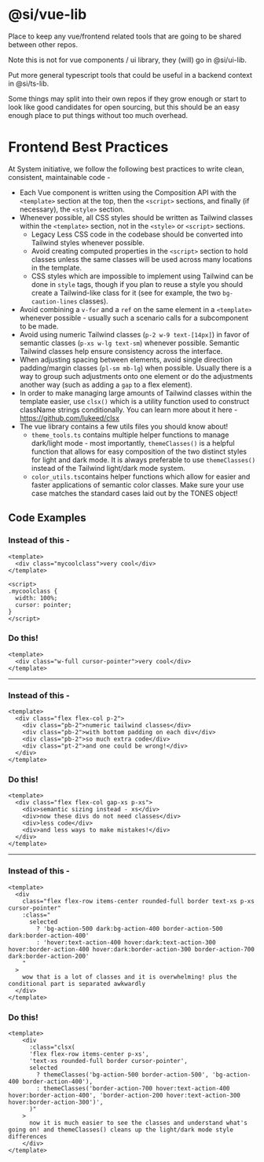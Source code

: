 # @si/vue-lib

Place to keep any vue/frontend related tools that are going to be shared between other repos.

Note this is not for vue components / ui library, they (will) go in @si/ui-lib.

Put more general typescript tools that could be useful in a backend context in @si/ts-lib.

Some things may split into their own repos if they grow enough or start to look like good candidates for open sourcing,
but this should be an easy enough place to put things without too much overhead.

# Frontend Best Practices

At System initiative, we follow the following best practices to write clean, consistent, maintainable code -
 - Each Vue component is written using the Composition API with the `<template>` section at the top, then the `<script>` sections, and finally (if necessary), the `<style>` section.
 - Whenever possible, all CSS styles should be written as Tailwind classes within the `<template>` section, not in the `<style>` or `<script>` sections.
	 - Legacy Less CSS code in the codebase should be converted into Tailwind styles whenever possible.
	 - Avoid creating computed properties in the `<script>` section to hold classes unless the same classes will be used across many locations in the template.
	 - CSS styles which are impossible to implement using Tailwind can be done in `style` tags, though if you plan to reuse a style you should create a Tailwind-like class for it (see for example, the two `bg-caution-lines` classes).
 - Avoid combining a `v-for` and a `ref` on the same element in a `<template>` whenever possible - usually such a scenario calls for a subcomponent to be made.
 - Avoid using numeric Tailwind classes (`p-2 w-9 text-[14px]`) in favor of semantic classes (`p-xs w-lg text-sm`) whenever possible. Semantic Tailwind classes help ensure consistency across the interface.
 - When adjusting spacing between elements, avoid single direction padding/margin classes (`pl-sm mb-lg`) when possible. Usually there is a way to group such adjustments onto one element or do the adjustments another way (such as adding a `gap` to a flex element).
 - In order to make managing large amounts of Tailwind classes within the template easier, use `clsx()` which is a utility function used to construct className strings conditionally. You can learn more about it here - https://github.com/lukeed/clsx
 - The vue library contains a few utils files you should know about!
	 - `theme_tools.ts` contains multiple helper functions to manage dark/light mode - most importantly, `themeClasses()` is a helpful function that allows for easy composition of the two distinct styles for light and dark mode. It is always preferable to use `themeClasses()` instead of the Tailwind light/dark mode system.
	 - `color_utils.ts`contains helper functions which allow for easier and faster applications of semantic color classes. Make sure your use case matches the standard cases laid out by the TONES object!

## Code Examples

### Instead of this -
```
<template>
  <div class="mycoolclass">very cool</div>
</template>

<script>
.mycoolclass {
  width: 100%;
  cursor: pointer;
}
</script>
```

### Do this!
```
<template>
  <div class="w-full cursor-pointer">very cool</div>
</template>
```

---

### Instead of this -
```
<template>
  <div class="flex flex-col p-2">
    <div class="pb-2">numeric tailwind classes</div>
    <div class="pb-2">with bottom padding on each div</div>
    <div class="pb-2">so much extra code</div>
    <div class="pt-2">and one could be wrong!</div>
  </div>
</template>
```

### Do this!
```
<template>
  <div class="flex flex-col gap-xs p-xs">
    <div>semantic sizing instead - xs</div>
    <div>now these divs do not need classes</div>
    <div>less code</div>
    <div>and less ways to make mistakes!</div>
  </div>
</template>
```

---

### Instead of this -

```
<template>
  <div
    class="flex flex-row items-center rounded-full border text-xs p-xs cursor-pointer"
    :class="
      selected
        ? 'bg-action-500 dark:bg-action-400 border-action-500 dark:border-action-400'
        : 'hover:text-action-400 hover:dark:text-action-300 hover:border-action-400 hover:dark:border-action-300 border-action-700 dark:border-action-200'
    "
  >
    wow that is a lot of classes and it is overwhelming! plus the conditional part is separated awkwardly
  </div>
</template>
```

### Do this!

```
<template>
    <div
      :class="clsx(
      'flex flex-row items-center p-xs',
      'text-xs rounded-full border cursor-pointer',
      selected
        ? themeClasses('bg-action-500 border-action-500', 'bg-action-400 border-action-400'),
        : themeClasses('border-action-700 hover:text-action-400 hover:border-action-400', 'border-action-200 hover:text-action-300 hover:border-action-300')',
      )"
    >
      now it is much easier to see the classes and understand what's going on! and themeClasses() cleans up the light/dark mode style differences
    </div>
</template>
```